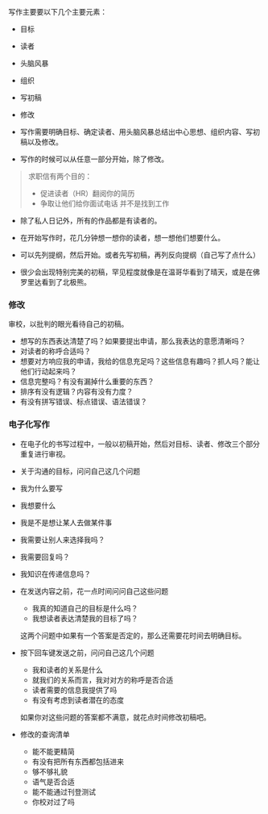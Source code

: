 写作主要要以下几个主要元素：
- 目标
- 读者
- 头脑风暴
- 组织
- 写初稿
- 修改


- 写作需要明确目标、确定读者、用头脑风暴总结出中心思想、组织内容、写初稿以及修改。

- 写作的时候可以从任意一部分开始，除了修改。

> 求职信有两个目的：
> - 促进读者（HR）翻阅你的简历
> - 争取让他们给你面试电话
> 并不是找到工作

- 除了私人日记外，所有的作品都是有读者的。

- 在开始写作时，花几分钟想一想你的读者，想一想他们想要什么。

- 可以先列提纲，然后开始。或者先写初稿，再列反向提纲（自己写了点什么）

- 很少会出现特别完美的初稿，罕见程度就像是在温哥华看到了晴天，或是在佛罗里达看到了北极熊。

### 修改
审校，以批判的眼光看待自己的初稿。
- 想写的东西表达清楚了吗？如果要提出申请，那么我表达的意愿清晰吗？
- 对读者的称呼合适吗？
- 想要对方响应我的申请，我给的信息充足吗？这些信息有趣吗？抓人吗？能让他们行动起来吗？
- 信息完整吗？有没有漏掉什么重要的东西？
- 排序有没有逻辑？内容有没有力度？
- 有没有拼写错误、标点错误、语法错误？

### 电子化写作
- 在电子化的书写过程中，一般以初稿开始，然后对目标、读者、修改三个部分重复进行审视。

- 关于沟通的目标，问问自己这几个问题
 - 我为什么要写
 - 我想要什么
 - 我是不是想让某人去做某件事
 - 我需要让别人来选择我吗？
 - 我需要回复吗？
 - 我知识在传递信息吗？
 
 - 在发送内容之前，花一点时间问问自己这些问题
	 - 我真的知道自己的目标是什么吗？
	 - 我想读者表达清楚我的目标了吗？
	 
	 这两个问题中如果有一个答案是否定的，那么还需要花时间去明确目标。
	 
- 按下回车键发送之前，问问自己这几个问题
	- 我和读者的关系是什么
	- 就我们的关系而言，我对对方的称呼是否合适
	- 读者需要的信息我提供了吗
	- 有没有考虑到读者潜在的态度
	
	如果你对这些问题的答案都不满意，就花点时间修改初稿吧。
	
- 修改的查询清单
	- 能不能更精简
	- 有没有把所有东西都包括进来
	- 够不够礼貌
	- 语气是否合适
	- 能不能通过刊登测试
	- 你校对过了吗


